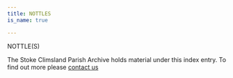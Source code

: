 ```yaml
---
title: NOTTLES
is_name: true

---
```


NOTTLE(S)


The Stoke Climsland Parish Archive holds material under this index entry. To find out more please [contact us](/contact/)
